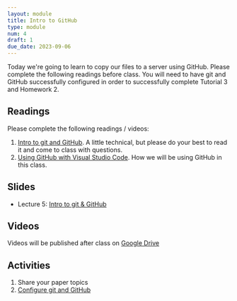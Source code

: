```yaml
---
layout: module
title: Intro to GitHub
type: module
num: 4
draft: 1
due_date: 2023-09-06
---
```


Today we're going to learn to copy our files to a server using GitHub. Please complete the following readings before class. You will need to have git and GitHub successfully configured in order to successfully complete Tutorial 3 and Homework 2.

## Readings
Please complete the following readings / videos:
1. [Intro to git and GitHub](https://medium.com/the-underdog-writing-project/introduction-to-git-and-github-a5fdf5633923). A little technical, but please do your best to read it and come to class with questions.
2. [Using GitHub with Visual Studio Code](https://youtu.be/i_23KUAEtUM). How we will be using GitHub in this class.

## Slides
* Lecture 5: <a href="https://docs.google.com/presentation/d/1cG7TiEBd71x0SosnN0vdC4gtC4y2dQVeIX20WkSW3R8/edit?usp=sharing" target="_blank">Intro to git & GitHub</a>


## Videos
Videos will be published after class on <a href="https://drive.google.com/drive/folders/1CxPSqGbbNUjc9OntwNqdoHvfSvchCpxE?usp=sharing" target="_blank">Google Drive</a>

## Activities
1. Share your paper topics
1. [Configure git and GitHub](../activities/github-activity)


